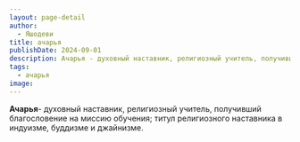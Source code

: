 ```yaml
---
layout: page-detail
author:
  - Яшодеви
title: ачарья
publishDate: 2024-09-01
description: Ачарья - духовный наставник, религиозный учитель, получивший благословение на миссию обучения; титул религиозного наставника в индуизме, буддизме и джайнизме.
tags:
  - ачарья
image:
---
```

**Ачарья**- духовный наставник, религиозный учитель, получивший благословение на миссию обучения; титул религиозного наставника в индуизме, буддизме и джайнизме.


